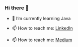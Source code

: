 ### Hi there 👋

- 🌱 I’m currently learning Java

- 📫 How to reach me: [LinkedIn](https://www.linkedin.com/in/mhtemizkan/)

- 📫 How to reach me: [Medium](mhtemizkan.medium.com)
